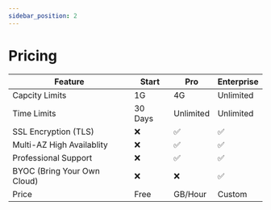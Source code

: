 ```yaml
---
sidebar_position: 2
---
```


# Pricing

| Feature                     | Start   | Pro       | Enterprise |
| --------------------------- | ------- | --------- | ---------- |
| Capcity Limits              | 1G      | 4G        | Unlimited  |
| Time Limits                 | 30 Days | Unlimited | Unlimited  |
| SSL Encryption (TLS)        | ❌       | ✅         | ✅          |
| Multi-AZ High Availablity   | ❌       | ✅         | ✅          |
| Professional Support        | ❌       | ✅         | ✅          |
| BYOC (Bring Your Own Cloud) | ❌       | ❌         | ✅          |
| Price                       | Free    | GB/Hour   | Custom     |
